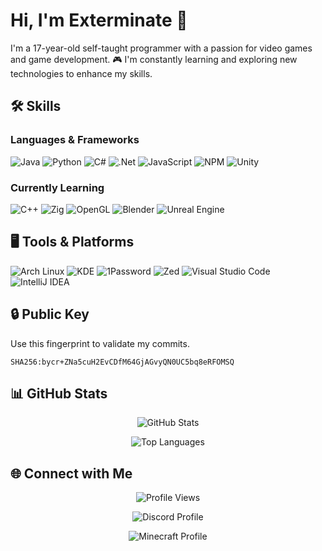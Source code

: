 # Hi, I'm Exterminate 👋

I'm a 17-year-old self-taught programmer with a passion for video games and game development. 🎮 I'm constantly learning and exploring new technologies to enhance my skills.

## 🛠️ Skills
### Languages & Frameworks
![Java](https://img.shields.io/badge/Java-%23ED8B00.svg?style=for-the-badge&logo=java&logoColor=white)
![Python](https://img.shields.io/badge/Python-%233776AB?style=for-the-badge&logo=python&logoColor=white)
![C#](https://img.shields.io/badge/C%23-%23239120.svg?style=for-the-badge&logo=c-sharp&logoColor=white)
![.Net](https://img.shields.io/badge/.NET-5C2D91?style=for-the-badge&logo=dot-net&logoColor=white)
![JavaScript](https://img.shields.io/badge/JavaScript-%23323330.svg?style=for-the-badge&logo=javascript&logoColor=%23F7DF1E)
![NPM](https://img.shields.io/badge/NPM-%23000000.svg?style=for-the-badge&logo=npm&logoColor=white)
![Unity](https://img.shields.io/badge/Unity-000000?style=for-the-badge&logo=unity&logoColor=white)

### Currently Learning
![C++](https://img.shields.io/badge/C++-25a2f3.svg?style=for-the-badge&logo=c%2B%2B&logoColor=white)
![Zig](https://img.shields.io/badge/Zig-000000?style=for-the-badge&logo=zig)
![OpenGL](https://img.shields.io/badge/OpenGL-%235586A4?style=for-the-badge&logo=opengl&logoColor=white)
![Blender](https://img.shields.io/badge/Blender-%23E87D0D?style=for-the-badge&logo=blender&logoColor=white)
![Unreal Engine](https://img.shields.io/badge/Unreal%20Engine-%230E1128?style=for-the-badge&logo=unrealengine&logoColor=white)

## 🖥️ Tools & Platforms
![Arch Linux](https://img.shields.io/badge/Arch%20Linux-000000?style=for-the-badge&logo=archlinux&logoColor=blue)
![KDE](https://img.shields.io/badge/KDE-000000?style=for-the-badge&logo=kde&logoColor=white)
![1Password](https://img.shields.io/badge/1Password-ffffff?style=for-the-badge&logo=1password&logoColor=blue)
![Zed](https://img.shields.io/badge/Zed-084CCF?style=for-the-badge&logo=zedindustries&logoColor=white)
![Visual Studio Code](https://img.shields.io/badge/Visual%20Studio%20Code-%23007ACC?style=for-the-badge&logo=visualstudiocode&logoColor=white)
![IntelliJ IDEA](https://img.shields.io/badge/IntelliJ-000000?style=for-the-badge&logo=intellijidea&logoColor=white)

## 🔒 Public Key
Use this fingerprint to validate my commits.
```
SHA256:bycr+ZNa5cuH2EvCDfM64GjAGvyQN0UC5bq8eRFOMSQ
```

## 📊 GitHub Stats
<p align="center">
  <img src="https://github-readme-stats.vercel.app/api?username=Exterminate5573&show_icons=true&theme=aura_dark&hide_title=true&count_private=true" alt="GitHub Stats" />
</p>

<p align="center">
  <img src="https://github-readme-stats.vercel.app/api/top-langs/?username=Exterminate5573&theme=aura_dark&hide_title=true&layout=compact" alt="Top Languages" />
</p>

## 🌐 Connect with Me
<p align="center">
  <img src="https://komarev.com/ghpvc/?username=Exterminate5573&style=flat&labelColor=black&logo=github&label=Profile+Views&color=0d8ce0" alt="Profile Views" />
</p>

<p align="center">
  <img src="https://discord.c99.nl/widget/theme-2/598354701536329728.png" alt="Discord Profile" />
</p>

<p align="center">
  <img src="https://gen.plancke.io/exp/78698edb-022f-4f5d-bfd2-67bb396de06b.png" alt="Minecraft Profile" />
</p>
